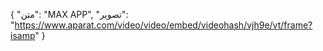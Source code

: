 {
  "متن": "MAX APP",
  "تصویر": "https://www.aparat.com/video/video/embed/videohash/vjh9e/vt/frame?isamp"
}

